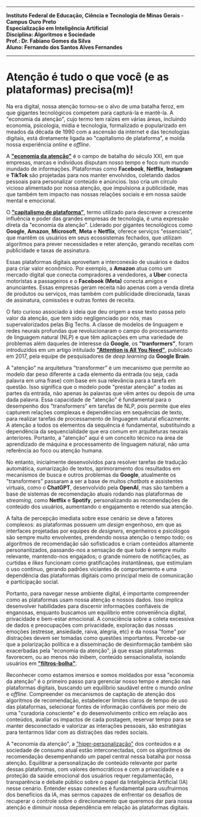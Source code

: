 ****
**Instituto Federal de Educação, Ciência e Tecnologia de Minas Gerais - Campus Ouro Preto**<br>
**Especialização em Inteligência Artificial**<br>
**Disciplina: Algoritmos e Sociedade**<br>
**Prof.: Dr. Fabiano Gomes da Silva**<br>
**Aluno:  Fernando dos Santos Alves Fernandes**
****

# Atenção é tudo o que você (e as plataformas) precisa(m)!

Na era digital, nossa atenção tornou-se o alvo de uma batalha feroz, em que gigantes tecnológicos competem para capturá-la e mantê-la. A "economia da atenção", cujo termo tem raízes em várias áreas, incluindo economia, psicologia, mídia e tecnologia, formalizado e popularizado em meados da década de 1990 com a ascensão da internet e das tecnologias digitais, está diretamente ligada ao "capitalismo de plataforma", e molda nossa experiência _online_ e _offline_.

A __["economia da atenção"](https://pt.wikipedia.org/wiki/Economia_da_aten%C3%A7%C3%A3o)__ é o campo de batalha do século XXI, em que empresas, marcas e indivíduos disputam nosso tempo e foco num mundo inundado de informações. Plataformas como __Facebook__, __Netflix__, __Instagram__ e __TikTok__ são projetadas para nos manter envolvidos, coletando dados pessoais para personalizar conteúdo e anúncios. Isso cria um círculo vicioso alimentado por nossa atenção, que impulsiona a publicidade, mas que também tem impacto nas nossas relações sociais e em nossa saúde mental e emocional.

O __["capitalismo de plataforma"](https://periodicos.uff.br/confluencias/article/download/57314/33969/203162)__, termo utilizado para descrever a crescente influência e poder das grandes empresas de tecnologia, é uma expressão direta da "economia da atenção". Liderado por gigantes tecnológicos como __Google__, __Amazon__, __Microsoft__, __Meta__ e __Netflix__, oferece serviços "essenciais", que mantêm os usuários em seus ecossistemas fechados, que utilizam algoritmos para prever necessidades e reter atenção, gerando receitas com publicidade e taxas de assinatura.

Essas plataformas digitais aproveitam a interconexão de usuários e dados para criar valor econômico. Por exemplo, a __Amazon__ atua como um mercado digital que conecta compradores a vendedores, a __Uber__ conecta motoristas a passageiros e o __Facebook (Meta)__ conecta amigos e anunciantes. Essas empresas geram receita não apenas com a venda direta de produtos ou serviços, mas também com publicidade direcionada, taxas de assinatura, comissões e outras fontes de receita.

O fato curioso associado à ideia que deu origem a esse texto passa pelo valor da atenção, que tem sido negligenciado por nós, mas supervalorizados pelas Big Techs. A classe de modelos de linguagem e redes neurais profundas que revolucionaram o campo do processamento de linguagem natural (NLP) e que têm aplicações em uma variedade de problemas além daqueles de interesse da __Google__, os __"tranformers"__, foram introduzidos em um artigo intitulado **["Attention is All You Need"](https://arxiv.org/abs/1706.03762)**, publicado em 2017, pela equipe de pesquisadores de _deep learning_ da __Google Brain__.

A "atenção" na arquitetura "transformer" é um mecanismo que permite ao modelo dar peso diferente a cada elemento da entrada (ou seja, cada palavra em uma frase) com base em sua relevância para a tarefa em questão. Isso significa que o modelo pode "prestar atenção" a todas as partes da entrada, não apenas às palavras que vêm antes ou depois de uma dada palavra. Essa capacidade de "atenção" é fundamental para o desempenho dos "transformers" em tarefas de NLP, pois permite que eles capturem relações complexas e dependências em sequências de texto, para realizar tarefas de processamento de linguagem natural eficazmente. A atenção a todos os elementos da sequência é fundamental, substituindo a dependência da sequencialidade que era comum em arquiteturas neurais anteriores. Portanto, a "atenção" aqui é um conceito técnico na área de aprendizado de máquina e processamento de linguagem natural, não uma referência ao foco ou atenção humana.

No entanto, inicialmente desenvolvidos para resolver tarefas de tradução automática, sumarização de textos, aprimoramento dos resultados em mecanismos de busca e outros problemas da __Google__, atualmente os "transformers" passaram a ser a base de muitos _chatbots_ e assistentes virtuais, como o __ChatGPT__, desenvolvido pela __OpenAI__, mas são também a base de sistemas de recomendação atuais rodando nas plataformas de _streaming_, como __Netflix__ e __Spotify__, personalizando as recomendações de conteúdo dos usuários, aumentando o engajamento e retendo sua atenção.

A falta de percepção imediata sobre esse cenário se deve a fatores complexos: as plataformas possuem um _design_ engenhoso, em que as interfaces projetadas por equipes de _designers_, engenheiros e psicólogos são sempre muito envolventes, prendendo nossa atenção o tempo todo; os algoritmos de recomendação são sofisticados e criam conteúdos altamente personanlizados, passando-nos a sensação de que tudo é sempre muito relevante, mantendo-nos engajados; o grande número de notificações, as curtidas e _likes_ funcionam como gratificações instantâneas, que estimulam o uso contínuo, gerando padrões viciantes de comportamento e uma dependência das plataformas digitais como principal meio de comunicação e participação social.

Portanto, para navegar nesse ambiente digital, é importante compreender como as plataformas usam nossa atenção e nossos dados. Isso implica desenvolver habilidades para discernir informações confiáveis de enganosas, enquanto buscamos um equilíbrio entre conveniência digital, privacidade e bem-estar emocional. A consciência sobre a coleta excessiva de dados e preocupações com privacidade, exploração das nossas emoções (estresse, ansiedade, raiva, alegria, etc) e da nossa "fome" por distrações devem ser tomadas como questões importantes. Percebe-se que a polarização política e a disseminação de desinformação também são exacerbadas pela "economia da atenção", já que essas plataformas favorecem, ou ao menos não inibem, conteúdo sensacionalista, isolando usuários em __["filtros-bolha"](https://pt.wikipedia.org/wiki/Filtro_de_bolha)__.

Reconhecer como estamos imersos e somos moldados por essa "economia da atenção" é o primeiro passo para gerenciar nosso tempo e atenção nas plataformas digitais, buscando um equilíbrio saudável entre o mundo _online_ e _offline_. Compreender os mecanismos de captação de atenção dos algoritmos de recomendação, estabelecer limites claros de tempo de uso das plataformas, selecionar fontes de informação confiáveis por meio de uma "curadoria consciente" e do desenvolvimento crítico em relação aos conteúdos, avaliar os impactos de cada postagem, reservar tempo para se manter desconectado e valorizar as interações pessoais, são estratégias para tentarmos lidar com as distrações das redes sociais.

A "economia da atenção", a ["hiper-personalização"](https://exame.com/bussola/daniel-faulin-inteligencia-artificial-e-hiperpersonalizacao/) dos conteúdos e a sociedade de consumo atual estão interconectadas, com os algoritmos de recomendação desempenhando um papel central nessa batalha por nossa atenção. Equilibrar a personalização de conteúdo relevante por parte dessas plataformas, com valores democráticos e com a privacidade e a proteção da saúde emocional dos usuários requer regulamentação, transparência e debate público sobre o papel da Inteligência Artificial (IA) nesse cenário. Entender essas conexões é fundamental para usufruirmos dos benefícios da IA, mas sermos capazes de enfrentar os desafios de recuperar o controle sobre o direcionamento que queremos dar para nossa atenção e diminuir nossa dependência em relação às plataformas digitais.

